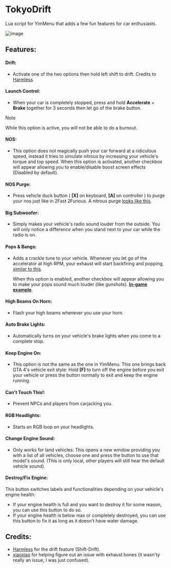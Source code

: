 # TokyoDrift

Lua script for YimMenu that adds a few fun features for car enthusiasts.

![image](https://github.com/user-attachments/assets/c267b174-944d-4e23-b9ef-5af581c9fe87)

## Features:

#### Drift:
 - Activate one of the two options then hold left shift to drift. Credits to [Harmless](https://github.com/harmless05).

#### Launch Control:
 - When your car is completely stopped, press and hold **Accelerate** + **Brake** together for 3 seconds then let go of the brake button.

> [!NOTE]
> While this option is active, you will not be able to do a burnout.

#### NOS:
 - This option does not magically push your car forward at a ridiculous speed, instead it tries to simulate nitrous by increasing your vehicle's torque and top speed. When this option is activated, another checkbox will appear allowing you to enable/disable boost screen effects (Disabled by default).

#### NOS Purge:
 - Press vehicle duck button ( **[X]** on keyboard, **[A]** on controller ) to purge your nos just like in 2Fast 2Furious. A nitrous purge [looks like this](https://i.pinimg.com/736x/ff/7c/d1/ff7cd16c359103e7628049baf770c57e.jpg).

#### Big Subwoofer:
 - Simply makes your vehicle's radio sound louder from the outside. You will only notice a difference when you stand next to your car while the radio is on.

#### Pops & Bangs:
 - Adds a crackle tune to your vehicle. Whenever you let go of the accelerator at high RPM, your exhaust will start backfiring and popping, [similar to this](https://www.youtube.com/watch?v=Kn7rdsFjtok).
   
   When this option is enabled, another checkbox will appear allowing you to make your pops sound much louder (like gunshots). [**In-game example**](https://github.com/user-attachments/assets/75b99421-bc4c-4907-998b-ede9279f3196).



#### High Beams On Horn:
 - Flash your high beams whenever you use your horn.

#### Auto Brake Lights:
 - Automatically turns on your vehicle's brake lights when you come to a complete stop.

#### Keep Engine On:
 - This option is not the same as the one in YimMenu. This one brings back GTA 4's vehicle exit style: Hold **[F]** to turn off the engine before you exit your vehicle or press the button normally to exit and keep the engine running.

#### Can't Touch This!:
 - Prevent NPCs and players from carjacking you.

#### RGB Headlights:
 - Starts an RGB loop on your headlights.

#### Change Engine Sound:
 - Only works for land vehicles: This opens a new window providing you with a list of all vehicles, choose one and press the button to use that model's sound. (This is only local, other players will still hear the default vehicle sound).

#### Destroy/Fix Engine:
 This button switches labels and functionalities depending on your vehicle's engine health:
 - If your engine health is full and you want to destroy it for some reason, you can use this button to do so.
 - If your engine health is below max or completely destroyed, you can use this button to fix it as long as it doesn't have water damage.

## Credits:

- [Harmless](https://github.com/harmless05) for the drift feature (Shift-Drift).
- [xiaoxiao](https://github.com/xiaoxiao921) for helping figure out an issue with exhaust bones (it wasn'ty really an issue, I was just confused).
